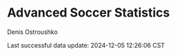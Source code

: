 # Advanced Soccer Statistics
Denis Ostroushko

<!-- gfm -->

Last successful data update: 2024-12-05 12:26:06 CST
